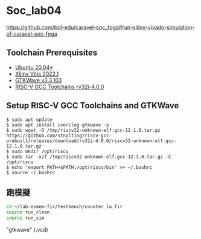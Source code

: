 # Soc_lab04
https://github.com/bol-edu/caravel-soc_fpga#run-xilinx-vivado-simulation-of-caravel-soc-fpga

## Toolchain Prerequisites
* [Ubuntu 20.04+](https://releases.ubuntu.com/focal/)
* [Xilinx Vitis 2022.1](https://www.xilinx.com/support/download/index.html/content/xilinx/en/downloadNav/vivado-design-tools/2022-1.html)
* [GTKWave v3.3.103](https://gtkwave.sourceforge.net/)
* [RISC-V GCC Toolchains rv32i-4.0.0](https://github.com/stnolting/riscv-gcc-prebuilt)

## Setup RISC-V GCC Toolchains and GTKWave
```shell
$ sudo apt update
$ sudo apt install iverilog gtkwave -y
$ sudo wget -O /tmp/riscv32-unknown-elf.gcc-12.1.0.tar.gz https://github.com/stnolting/riscv-gcc-prebuilt/releases/download/rv32i-4.0.0/riscv32-unknown-elf.gcc-12.1.0.tar.gz
$ sudo mkdir /opt/riscv
$ sudo tar -xzf /tmp/riscv32-unknown-elf.gcc-12.1.0.tar.gz -C /opt/riscv
$ echo 'export PATH=$PATH:/opt/riscv/bin' >> ~/.bashrc
$ source ~/.bashrc
```
## 跑模擬

```sh 4-1
cd ~/lab-exmem-fir/testbench/counter_la_fir
source run_clean
source run_sim
```

 "gtkwave" (.vcd)



